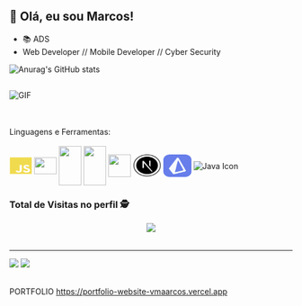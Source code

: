 ## 👋 Olá, eu sou Marcos!

- 📚 ADS 
- Web Developer // Mobile Developer // Cyber Security 
  
 ![Anurag's GitHub stats](https://github-readme-stats.vercel.app/api?username=vmaarcos&show_icons=true&theme=radical)
 ##
![GIF](https://media.giphy.com/media/iIqmM5tTjmpOB9mpbn/giphy.gif)

<br />




<br />
Linguagens e Ferramentas:
<div style="display: inline_block"><br>
  <img align="center"  height="30" width="40" src="https://raw.githubusercontent.com/devicons/devicon/master/icons/javascript/javascript-plain.svg">
    <img align="center" height="30" width="40" src="https://raw.githubusercontent.com/danielcranney/readme-generator/main/public/icons/skills/react-colored.svg">
  <img align="center"  height="70" width="40" src="https://raw.githubusercontent.com/danielcranney/readme-generator/main/public/icons/skills/tailwindcss-colored.svg" />
   <img align="center"  height="70" width="40"  src="https://cdn.jsdelivr.net/gh/devicons/devicon/icons/python/python-original.svg"  />
  <img align="center"  height="40" width="40"  src="https://cdn.jsdelivr.net/gh/walkxcode/dashboard-icons/png/docker.png"  />
   <img align="center"  height="40" width="50"src="https://github.com/Pedro-Murilo/icons-for-readme/blob/main/.github/nextjs-icon.svg" alt="NextJS Icon" />
   <img align="center"  height="40" width="50"src="https://github.com/tandpfun/skill-icons/blob/main/icons/Prisma.svg" alt="prisma Icon" />
     <img align="center"  height="40" width="50"src="https://cdn.jsdelivr.net/gh/devicons/devicon/icons/java/java-original-wordmark.svg" alt="Java Icon" />
    
      
      
   ### Total de Visitas no perfil :detective: <br/>

 <p align="center"> 
   <img alingn="center" src="https://profile-counter.glitch.me/vmaarcos/count.svg" />
 </p>
 
 
  
  ##
 <hr>
<div> 
  <a href="https://www.instagram.com/v.maarcos_/" target="_blank"><img src="https://img.shields.io/badge/-Instagram-%23E4405F?style=for-the-badge&logo=instagram&logoColor=white" target="_blank"></a>
  <a href="https://www.linkedin.com/in/marcos-vinicios-02174b24b/" target="_blank"><img src="https://img.shields.io/badge/-LinkedIn-%230077B5?style=for-the-badge&logo=linkedin&logoColor=white" target="_blank"></a> 
</div>
<br/>

  PORTFOLIO
https://portfolio-website-vmaarcos.vercel.app
